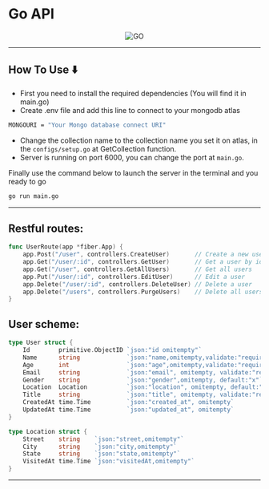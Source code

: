 # **Go API**

<p align="center">
    <img src="https://i.morioh.com/201003/aa184196.webp" alt="GO" />
</p>

---

## How To Use ⬇️

- First you need to install the required dependencies (You will find it in main.go)
- Create .env file and add this line to connect to your mongodb atlas

```bash
MONGOURI = "Your Mongo database connect URI"
```

- Change the collection name to the collection name you set it on atlas, in the `configs/setup.go` at GetCollection function.
- Server is running on port 6000, you can change the port at `main.go`.

Finally use the command below to launch the server in the terminal and you ready to go

```bash
go run main.go
```

---

## Restful routes:

```go
func UserRoute(app *fiber.App) {
	app.Post("/user", controllers.CreateUser)       // Create a new user
	app.Get("/user/:id", controllers.GetUser)       // Get a user by id
	app.Get("/user", controllers.GetAllUsers)       // Get all users
	app.Put("/user/:id", controllers.EditUser)      // Edit a user
	app.Delete("/user/:id", controllers.DeleteUser) // Delete a user
	app.Delete("/users", controllers.PurgeUsers)    // Delete all users
}
```
## User scheme:

```go
type User struct {
	Id        primitive.ObjectID `json:"id omitempty"`
	Name      string             `json:"name,omitempty,validate:"required""`
	Age       int                `json:"age",omitempty,validate:"required"`
	Email     string             `json:"email", omitempty, validate:"required"`
	Gender    string             `json:"gender",omitempty, default:"x"`
	Location  Location           `json:"location", omitempty, default:"Empty"`
	Title     string             `json:"title", omitempty, validate:"required"`
	CreatedAt time.Time          `json:"created_at", omitempty`
	UpdatedAt time.Time          `json:"updated_at", omitempty`
}

type Location struct {
	Street    string    `json:"street,omitempty"`
	City      string    `json:"city,omitempty"`
	State     string    `json:"state,omitempty"`
	VisitedAt time.Time `json:"visitedAt,omitempty"`
}
```

---

